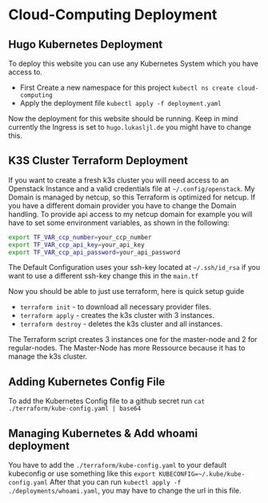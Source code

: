 # Cloud-Computing Deployment

## Hugo Kubernetes Deployment
To deploy this website you can use any Kubernetes System which you have access to.
- First Create a new namespace for this project ``kubectl ns create cloud-computing``
- Apply the deployment file ``kubectl apply -f deployment.yaml``

Now the deployment for this website should be running. Keep in mind currently the Ingress is set to ``hugo.lukasljl.de`` you might have to change this.

## K3S Cluster Terraform Deployment
If you want to create a fresh k3s cluster you will need access to an Openstack Instance and a valid credentials file at ``~/.config/openstack``.
My Domain is managed by netcup, so this Terraform is optimized for netcup. If you have a different domain provider you have to change the Domain handling.
To provide api access to my netcup domain for example you will have to set some environment variables, as shown in the following:
````bash
export TF_VAR_ccp_number=your_ccp_number 
export TF_VAR_ccp_api_key=your_api_key 
export TF_VAR_ccp_api_password=your_api_password
````
The Default Configuration uses your ssh-key located at ``~/.ssh/id_rsa`` if you want to use a different ssh-key change this in the ``main.tf``

Now you should be able to just use terraform, here is quick setup guide
- ``terraform init`` - to download all necessary provider files.
- ``terraform apply`` - creates the k3s cluster with 3 instances.
- ``terraform destroy`` - deletes the k3s cluster and all instances.

The Terraform script creates 3 instances one for the master-node and 2 for regular-nodes. The Master-Node has more Ressource because it has to manage the k3s cluster.

## Adding Kubernetes Config File
To add the Kubernetes Config file to a github secret run ``cat ./terraform/kube-config.yaml | base64``

## Managing Kubernetes & Add whoami deployment
You have to add the ``./terraform/kube-config.yaml`` to your default kubeconfig or use something like this ``export KUBECONFIG=~/.kube/kube-config.yaml``
After that you can run ``kubectl apply -f ./deployments/whoami.yaml``, you may have to change the url in this file.
